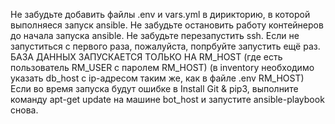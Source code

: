 Не забудьте добавить файлы .env и vars.yml в дирикторию, в которой выполняеся запуск ansible. Не забудьте остановить работу контейнеров до начала запуска ansible. Не забудьте перезапустить ssh. Если не запуститься с первого раза, пожалуйста, попрбуйте запустить ещё раз.
БАЗА ДАННЫХ ЗАПУСКАЕТСЯ ТОЛЬКО НА RM_HOST (где есть пользователь RM_USER с паролем RM_HOST) (в inventory необходимо указать db_host с ip-адресом таким же, как в файле .env RM_HOST)
Если во время запуска будут ошибке в Install Git & pip3, выполните команду apt-get update на машине bot_host и запустите ansible-playbook снова.
